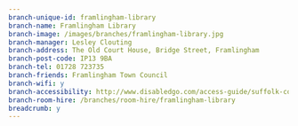 ```yaml
---
branch-unique-id: framlingham-library
branch-name: Framlingham Library
branch-image: /images/branches/framlingham-library.jpg
branch-manager: Lesley Clouting
branch-address: The Old Court House, Bridge Street, Framlingham
branch-post-code: IP13 9BA
branch-tel: 01728 723735
branch-friends: Framlingham Town Council
branch-wifi: y
branch-accessibility: http://www.disabledgo.com/access-guide/suffolk-county-council/framlingham-library-2
branch-room-hire: /branches/room-hire/framlingham-library
breadcrumb: y
---
```

